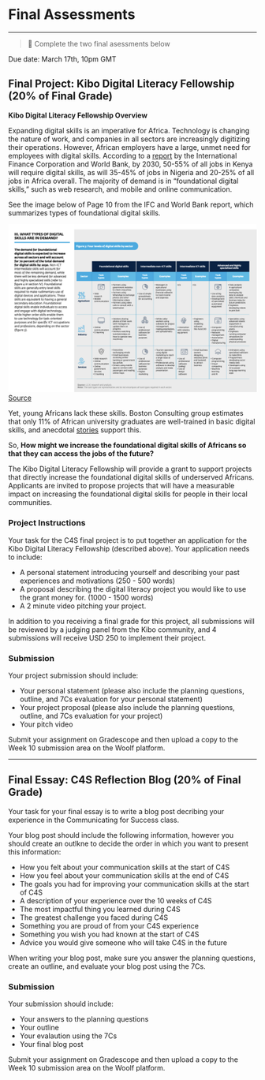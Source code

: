 # Final Assessments

---

> 📝 Complete the two final asessments below

Due date: March 17th, 10pm GMT

## Final Project: Kibo Digital Literacy Fellowship (20% of Final Grade)

**Kibo Digital Literacy Fellowship Overview**

Expanding digital skills is an imperative for Africa. Technology is changing the nature of work, and companies in all sectors are increasingly digitizing their operations. However, African employers have a large, unmet need for employees with digital skills. According to a [report](https://www.ifc.org/wps/wcm/connect/b5ad161e-a2e2-4010-86f2-54717e68b239/Demand+for+Digital+Skills+in+Sub-Saharan+Africa_web.pdf?MOD=AJPERES&CVID=nEldzv7) by the International Finance Corporation and World Bank, by 2030, 50-55% of all jobs in Kenya will require digital skills, as will 35-45% of jobs in Nigeria and 20-25% of all jobs in Africa overall. The majority of demand is in “foundational digital skills,” such as web research, and mobile and online communication. 

See the image below of Page 10 from the IFC and World Bank report, which summarizes types of foundational digital skills.

![skills](./Page10.png)
[Source](https://www.ifc.org/wps/wcm/connect/b5ad161e-a2e2-4010-86f2-54717e68b239/Demand+for+Digital+Skills+in+Sub-Saharan+Africa_web.pdf?MOD=AJPERES&CVID=nEldzv7)

Yet, young Africans lack these skills. Boston Consulting group estimates that only 11% of African university graduates are well-trained in basic digital skills, and anecdotal [stories](https://twitter.com/ChetoManji/status/1409153757036826628) support this. 

So, **How might we increase the foundational digital skills of Africans so that they can access the jobs of the future?**

The Kibo Digital Literacy Fellowship will provide a grant to support projects that directly increase the foundational digital skills of underserved Africans. Applicants are invited to propose projects that will have a measurable impact on increasing the foundational digital skills for people in their local communities. 

### Project Instructions

Your task for the C4S final project is to put together an application for the Kibo Digital Literacy Fellowship (described above). Your application needs to include:

- A personal statement introducing yourself and describing your past experiences and motivations (250 - 500 words)
- A proposal describing the digital literacy project you would like to use the grant money for. (1000 - 1500 words)
- A 2 minute video pitching your project.

In addition to you receiving a final grade for this project, all submissions will be reviewed by a judging panel from the Kibo community, and 4 submissions will receive USD 250 to implement their project.

### Submission

Your project submission should include:

- Your personal statement (please also include the planning questions, outline, and 7Cs evaluation for your personal statement)
- Your project proposal (please also include the planning questions, outline, and 7Cs evaluation for your project)
- Your pitch video

Submit your assignment on Gradescope and then upload a copy to the Week 10 submission area on the Woolf platform.

---

## Final Essay: C4S Reflection Blog (20% of Final Grade)

Your task for your final essay is to write a blog post decribing your experience in the Communicating for Success class.

Your blog post should include the following information, however you should create an outlkne to decide the order in which you want to present this information:

- How you felt about your communication skills at the start of C4S
- How you feel about your communication skills at the end of C4S
- The goals you had for improving your communication skills at the start of C4S
- A description of your experience over the 10 weeks of C4S
- The most impactful thing you learned during C4S
- The greatest challenge you faced during C4S
- Something you are proud of from your C4S experience
- Something you wish you had known at the start of C4S
- Advice you would give someone who will take C4S in the future

When writing your blog post, make sure you answer the planning questions, create an outline, and evaluate your blog post using the 7Cs.

### Submission

Your submission should include:
- Your answers to the planning questions
- Your outline
- Your evalaution using the 7Cs
- Your final blog post

Submit your assignment on Gradescope and then upload a copy to the Week 10 submission area on the Woolf platform.
